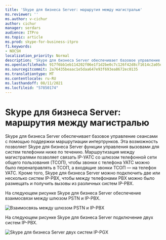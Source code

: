 ```yaml
---
title: 'Skype для бизнеса Server: маршрутия между магистралью'
ms.reviewer: ''
ms.author: v-cichur
author: cichur
manager: serdars
audience: ITPro
ms.topic: article
ms.prod: skype-for-business-itpro
f1.keywords:
- NOCSH
localization_priority: Normal
description: 'Skype для бизнеса Server обеспечивает базовое управление сеансами с помощью поддержки маршрутиации интертрунков. '
ms.openlocfilehash: 917f6bb1eb114202f06e1f1d2be0c7c126f42d8cf1614c2a05dcce0dde6bb9a6
ms.sourcegitcommit: 2a76435beaac1e5daa647e93f693ea8672ec0135
ms.translationtype: MT
ms.contentlocale: ru-RU
ms.lasthandoff: 08/11/2021
ms.locfileid: "57850174"
---
```

# <a name="skype-for-business-server-inter-trunk-routing"></a>Skype для бизнеса Server: маршрутия между магистралью

Skype для бизнеса Server обеспечивает базовое управление сеансами с помощью поддержки маршрутиации интертрунков. Эта возможность позволяет Skype для бизнеса Server функции управления вызовами для систем телефонии ниже по течению. Маршрутизация между магистралями позволяет связать IP-УАТС со шлюзом телефонной сети общего пользования (ТСОП), чтобы звонки с телефона УАТС можно было перенаправлять в ТСОП, а входящие звонки ТСОП — на телефон УАТС. Кроме того, Skype для бизнеса Server можно подключить две или несколько систем IP-PBX, чтобы между телефонами PBX можно было размещать и получить вызовы из различных систем IP-PBX. 


На следующем рисунке Skype для бизнеса Server обеспечение взаимосвязи между шлюзом PSTN и IP-PBX.

![Взаимосвязь между шлюзом PSTN и IP-PBX](../../media/pstn-gateway-ip-pbx.jpg)

На следующем рисунке Skype для бизнеса Server подключение двух систем IP-PBX.

![Skype для бизнеса Server двух систем IP-PGX](../../media/two-ip-pbx-systems.jpg)

